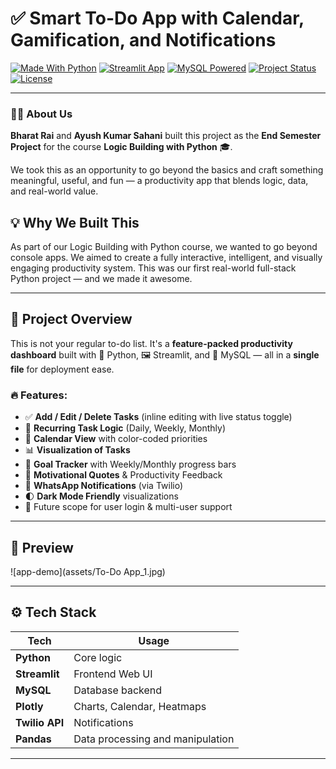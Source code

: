 # ✅ Smart To-Do App with Calendar, Gamification, and Notifications

[![Made With Python](https://img.shields.io/badge/Made%20with-Python-blue?style=for-the-badge&logo=python)](https://python.org)
[![Streamlit App](https://img.shields.io/badge/Built%20with-Streamlit-red?style=for-the-badge&logo=streamlit)](https://streamlit.io)
[![MySQL Powered](https://img.shields.io/badge/Database-MySQL-lightblue?style=for-the-badge&logo=mysql)](https://www.mysql.com)
[![Project Status](https://img.shields.io/badge/Status-Complete-brightgreen?style=for-the-badge)]()
[![License](https://img.shields.io/badge/License-MIT-lightgrey?style=for-the-badge)](LICENSE)

---

### 👨‍💻 About Us

**Bharat Rai** and **Ayush Kumar Sahani** built this project as the **End Semester Project** for the course **Logic Building with Python** 🎓.

We took this as an opportunity to go beyond the basics and craft something meaningful, useful, and fun — a productivity app that blends logic, data, and real-world value.

## 💡 Why We Built This
As part of our Logic Building with Python course, we wanted to go beyond console apps. We aimed to create a fully interactive, intelligent, and visually engaging productivity system. This was our first real-world full-stack Python project — and we made it awesome.


---

## 🚀 Project Overview

This is not your regular to-do list. It's a **feature-packed productivity dashboard** built with 🐍 Python, 🖼️ Streamlit, and 💾 MySQL — all in a **single file** for deployment ease.

### 🔥 Features:
- ✅ **Add / Edit / Delete Tasks** (inline editing with live status toggle)
- 🔁 **Recurring Task Logic** (Daily, Weekly, Monthly)
- 📅 **Calendar View** with color-coded priorities
- 📊 **Visualization of Tasks**
- 🎯 **Goal Tracker** with Weekly/Monthly progress bars
- 💬 **Motivational Quotes** & Productivity Feedback
- 📲 **WhatsApp Notifications** (via Twilio)
- 🌓 **Dark Mode Friendly** visualizations
- 🔐  Future scope for user login & multi-user support

---

## 📸 Preview

![app-demo](assets/To-Do App_1.jpg)  


---

## ⚙️ Tech Stack

| Tech           | Usage                            |
|----------------|----------------------------------|
| **Python**     | Core logic                       |
| **Streamlit**  | Frontend Web UI                  |
| **MySQL**      | Database backend                 |
| **Plotly**     | Charts, Calendar, Heatmaps       |
| **Twilio API** | Notifications                    |
| **Pandas**     | Data processing and manipulation |

---

